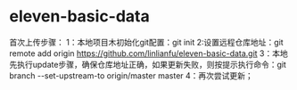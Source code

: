 # eleven-basic-data
首次上传步骤：
1：本地项目木初始化git配置：git init
2:设置远程仓库地址：git remote add origin https://github.com/linlianfu/eleven-basic-data.git
3：本地先执行update步骤，确保仓库地址正确，如果更新失败，则按提示执行命令：git branch --set-upstream-to origin/master master
4：再次尝试更新；
